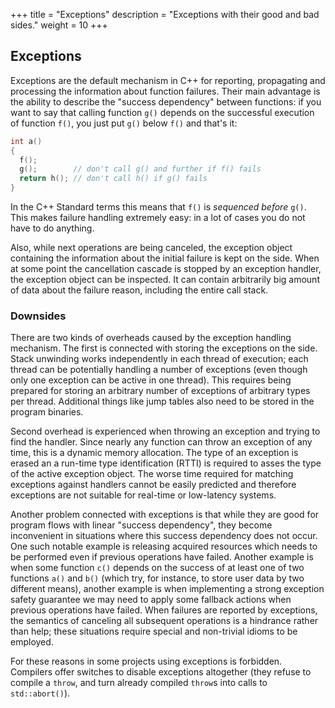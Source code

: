 +++
title = "Exceptions"
description = "Exceptions with their good and bad sides."
weight = 10
+++

## Exceptions

Exceptions are the default mechanism in C++ for reporting, propagating and
processing the information about function failures. Their main advantage is
the ability to describe the "success dependency" between functions: if you want to
say that calling function `g()` depends on the successful execution of function `f()`,
you just put `g()` below `f()` and that's it:

```c++
int a()
{
  f();
  g();        // don't call g() and further if f() fails
  return h(); // don't call h() if g() fails
}
```

In the C++ Standard terms this means that `f()` is *sequenced before* `g()`.
This makes failure handling extremely easy: in a lot of cases you do not have
to do anything.

Also, while next operations are being canceled, the exception object containing
the information about the initial failure is kept on the side. When at some point
the cancellation cascade is stopped by an exception handler, the exception object
can be inspected. It can contain arbitrarily big amount of data about the failure
reason, including the entire call stack.


### Downsides

There are two kinds of overheads caused by the exception handling mechanism. The
first is connected with storing the exceptions on the side. Stack unwinding works
independently in each thread of execution; each thread can be potentially handling
a number of exceptions (even though only one exception can be active in one thread).
This requires being prepared for storing an arbitrary number of exceptions of arbitrary
types per thread. Additional things like jump tables also need to be stored in the
program binaries.

Second overhead is experienced when throwing an exception and trying to find the
handler. Since nearly any function can throw an exception of any time, this is
a dynamic memory allocation. The type of an exception is erased an a run-time type
identification (RTTI) is required to asses the type of the active exception object.
The worse time required for matching exceptions against handlers cannot be easily
predicted and therefore exceptions are not suitable for real-time or low-latency
systems.

Another problem connected with exceptions is that while they are good for program
flows with linear "success dependency", they become inconvenient in situations where
this success dependency does not occur. One such notable example is releasing acquired
resources which needs to be performed even if previous operations have failed.
Another example is when some function `c()` depends on the success of at least one
of two functions `a()` and `b()` (which try, for instance, to store user data by
two different means), another example is when implementing a strong exception safety
guarantee we may need to apply some fallback actions when previous operations have
failed. When failures are reported by exceptions, the semantics of canceling all
subsequent operations is a hindrance rather than help; these situations require special
and non-trivial idioms to be employed.

For these reasons in some projects using exceptions is forbidden. Compilers offer
switches to disable exceptions altogether (they refuse to compile a `throw`, and turn
already compiled `throw`s into calls to `std::abort()`).
